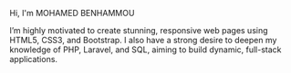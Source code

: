 


 Hi, I'm MOHAMED BENHAMMOU


   I’m highly motivated to create stunning, responsive web pages using HTML5, CSS3, and Bootstrap. I also have a strong desire to deepen my knowledge of PHP, Laravel, and SQL, aiming to build dynamic, full-stack applications.
